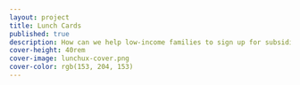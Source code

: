 ```yaml
---
layout: project
title: Lunch Cards
published: true
description: How can we help low-income families to sign up for subsidized school lunches?
cover-height: 40rem
cover-image: lunchux-cover.png
cover-color: rgb(153, 204, 153)
---
```

